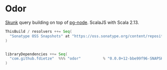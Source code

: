 # Odor
[Skunk](https://tpolecat.github.io/skunk) query building on top of [pg-node](https://node-postgres.com). ScalaJS with Scala 2.13.

```scala
ThisBuild / resolvers ++= Seq(
  "Sonatype OSS Snapshots" at "https://oss.sonatype.org/content/repositories/snapshots",
)


libraryDependencies ++= Seq(
  "com.github.fdietze"  %%% "odor"          % "0.0.0+12-bbe99f96-SNAPSHOT",
)
```
